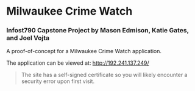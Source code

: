 # Milwaukee Crime Watch
### Infost790 Capstone Project by Mason Edmison, Katie Gates, and Joel Vojta 

A proof-of-concept for a Milwaukee Crime Watch application.

The application can be viewed at: http://192.241.137.249/
> The site has a self-signed certificate so you will likely encounter a security error upon first visit. 